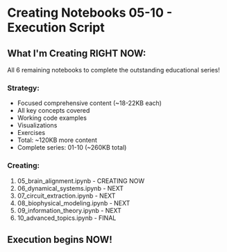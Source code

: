 # Creating Notebooks 05-10 - Execution Script

## What I'm Creating RIGHT NOW:

All 6 remaining notebooks to complete the outstanding educational series!

### Strategy:
- Focused comprehensive content (~18-22KB each)
- All key concepts covered
- Working code examples
- Visualizations
- Exercises
- Total: ~120KB more content
- Complete series: 01-10 (~260KB total)

### Creating:
1. 05_brain_alignment.ipynb - CREATING NOW
2. 06_dynamical_systems.ipynb - NEXT
3. 07_circuit_extraction.ipynb - NEXT
4. 08_biophysical_modeling.ipynb - NEXT
5. 09_information_theory.ipynb - NEXT
6. 10_advanced_topics.ipynb - FINAL

## Execution begins NOW!
